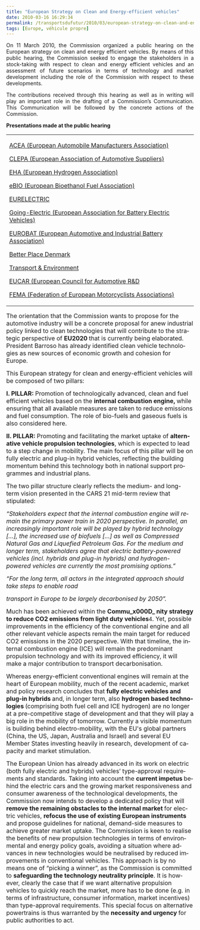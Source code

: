 ```yaml
---
title: "European Strategy on Clean and Energy-efficient vehicles"
date: 2010-03-16 16:29:34
permalink: /transportsdufutur/2010/03/european-strategy-on-clean-and-energyefficient-vehicles.html
tags: [Europe, véhicule propre]
---
```


<p align="justify" class="abstract">On 11 March 2010, the Commission organized a public hearing on the European strategy on clean and energy efficient vehicles. By means of this public hearing, the Commission seeked to engage the stakeholders in a stock-taking with respect to clean and energy efficient vehicles and an assessment of future scenarios in terms of technology and market development including the role of the Commission with respect to these developments.</p> <p align="justify" class="abstract">The contributions received through this hearing as well as in writing will play an important role in the drafting of a Commission’s Communication. This Communication will be followed by the concrete actions of the Commission.</p> <p> <p><strong>Presentations made at the public hearing</strong> </p> <table border="0" cellpadding="0" cellspacing="0"> <tbody> <tr> <td> <p><a href="http://ec.europa.eu/enterprise/sectors/automotive/files/pagesbackground/competitiveness/presentation_acea_en.pdf" target="_blank" title="ACEA (European Automobile Manufacturers Association)">ACEA (European Automobile Manufacturers Association)</a>  <p><a href="http://ec.europa.eu/enterprise/sectors/automotive/files/pagesbackground/competitiveness/presentation_clepa_en.pdf" title="CLEPA (European Association of Automotive Suppliers)">CLEPA (European Association of Automotive Suppliers)</a> <p><a href="http://ec.europa.eu/enterprise/sectors/automotive/files/pagesbackground/competitiveness/presentation_eha_en.pdf" target="_blank" title="EHA (European Hydrogen Association)">EHA (European Hydrogen Association)</a> <p><a href="http://ec.europa.eu/enterprise/sectors/automotive/files/pagesbackground/competitiveness/presentation_ebio_en.pdf" target="_blank" title="eBIO (European Bioethanol Fuel Association)">eBIO (European Bioethanol Fuel Association) <p><a href="http://ec.europa.eu/enterprise/sectors/automotive/files/pagesbackground/competitiveness/presentation_eurelectric_en.pdf" target="_blank" title="EURELECTRIC">EURELECTRIC <p><a href="http://ec.europa.eu/enterprise/sectors/automotive/files/pagesbackground/competitiveness/presentation_going_electric_en.pdf" target="_blank" title="Going-Electric (European Association for Battery Electric Vehicles)">Going-Electric (European Association for Battery Electric Vehicles) <p><a href="http://ec.europa.eu/enterprise/sectors/automotive/files/pagesbackground/competitiveness/presentation_eurobat_en.pdf" target="_blank" title="EUROBAT (European Automotive and Industrial Battery Association)">EUROBAT (European Automotive and Industrial Battery Association) <p><a href="http://ec.europa.eu/enterprise/sectors/automotive/files/pagesbackground/competitiveness/presentation_bp_en.pdf" target="_blank" title="Better Place Denmark">Better Place Denmark <p><a href="http://ec.europa.eu/enterprise/sectors/automotive/files/pagesbackground/competitiveness/presentation_t_e_en.pdf" target="_blank" title="Transport & Environment">Transport & Environment <p><a href="http://ec.europa.eu/enterprise/sectors/automotive/files/pagesbackground/competitiveness/presentation_eucar_en.pdf" target="_blank" title="EUCAR (European Council for Automotive R&D">EUCAR (European Council for Automotive R&D <p><a href="http://ec.europa.eu/enterprise/sectors/automotive/files/pagesbackground/competitiveness/presentation_fema_en.pdf" target="_blank" title="FEMA (Federation of European Motorcyclists Associations)">FEMA (Federation of European Motorcyclists Associations)</a>  </p></a></p></a></p></a></p></a></p></a></p></a></p></a></p></p></p></p></td></tr></tbody></table> <p class="abstract"><font size="3"><span lang="EN-GB"></span></font></p> <p></p> </p>  <!--more-->  <p class="abstract"><font size="3"><span lang="EN-GB">The orientation that the Commission wants to propose for the automotive industry will be a concrete proposal for anew industrial policy linked to clean technologies that will contribute to the strategic perspective of <strong>EU2020 </strong>that is currently being elaborated. President Barroso has already identified clean vehicle technologies as new sources of economic growth and cohesion for </span><span lang="EN-GB">Europe</span><span lang="EN-GB">.</span></font></p> <p><span lang="EN-GB"><font size="3">This European strategy for clean and energy-efficient vehicles will be composed of two pillars:</font></span></p> <p><font size="3"><strong><span lang="EN-GB">I. PILLAR: </span></strong><span lang="EN-GB">Promotion of technologically advanced, clean and fuel efficient vehicles based on the <strong>internal combustion engine, </strong>while ensuring that all available measures are taken to reduce emissions and fuel consumption. The role of bio-fuels and gaseous fuels is also considered here.</span></font></p> <p><font size="3"><strong><span lang="EN-GB">II. PILLAR: </span></strong><span lang="EN-GB">Promoting and facilitating the market uptake of <strong>alternative vehicle propulsion technologies</strong>, which is expected to lead to a step change in mobility. The main focus of this pillar will be on fully electric and plug-in hybrid vehicles, reflecting the building momentum behind this technology both in national support programmes and industrial plans.</span></font></p> <p class="MsoNormal"><span lang="EN-GB"><font size="3">The two pillar structure clearly reflects the medium- and long-term vision presented in the CARS 21 mid-term review that stipulated:</font></span></p> <p class="MsoNormal"><em><span lang="EN-GB"><font size="3">“Stakeholders expect that the internal combustion engine will remain the primary power train in 2020 perspective. In parallel, an increasingly important role will be played by hybrid technology […], the increased use of biofuels […] as well as Compressed Natural Gas and Liquefied Petroleum Gas. For the medium and longer term, stakeholders agree that electric battery-powered vehicles (incl. hybrids and plug-in hybrids) and hydrogen-powered vehicles are currently the most promising options.” </font></span></em></p> <p class="MsoNormal"><em><span lang="EN-GB"><font size="3">“For the long term, all actors in the integrated approach should take steps to enable road</font></span></em></p> <p class="MsoNormal"><font size="3"><em><span lang="EN-GB">transport in </span></em><em><span lang="EN-GB">Europe</span></em><em><span lang="EN-GB"> to be largely decarbonised by 2050”.</span></em></font></p> <p class="MsoNormal"><span lang="EN-GB"><font size="3">Much has been achieved within the <strong>Commu_x000D_
nity strategy to reduce CO2 emissions from light duty vehicles</strong></font></span><span lang="EN-GB">4</span><span lang="EN-GB"><font size="3">. Yet, possible improvements in the efficiency of the conventional engine and all other relevant vehicle aspects remain the main target for reduced CO2 emissions in the 2020 perspective. With that timeline, the internal combustion engine (ICE) will remain the predominant propulsion technology and with its improved efficiency, it will make a major contribution to transport decarbonisation.</font></span></p> <p class="MsoNormal"><font size="3"><span lang="EN-GB">Whereas energy-efficient conventional engines will remain at the heart of European mobility, much of the recent academic, market and policy research concludes that <strong>fully electric vehicles and plug-in hybrids </strong>and, in longer term, also <strong>hydrogen based technologies </strong>(comprising both fuel cell and ICE hydrogen) are no longer at a pre-competitive stage of development and that they will play a big role in the mobility of tomorrow. Currently a visible momentum is building behind electro-mobility, with the EU's global partners (</span><span lang="EN-GB">China</span><span lang="EN-GB">, the </span><span lang="EN-GB">US</span><span lang="EN-GB">, </span><span lang="EN-GB">Japan</span><span lang="EN-GB">, </span><span lang="EN-GB">Australia</span><span lang="EN-GB"> and </span><span lang="EN-GB">Israel</span><span lang="EN-GB">) and several EU Member States investing heavily in research, development of capacity and market stimulation.</span></font></p> <p class="MsoNormal"><span lang="EN-GB"><font size="3">The European Union has already advanced in its work on electric (both fully electric and hybrids) vehicles’ type-approval requirements and standards. Taking into account the <strong>current impetus </strong>behind the electric cars and the growing market responsiveness and consumer awareness of the technological developments, the Commission now intends to develop a dedicated policy that will <strong>remove the remaining obstacles to the internal market </strong>for electric vehicles, <strong>refocus the use of existing European instruments </strong>and propose guidelines for national, demand-side measures to achieve greater market uptake. The Commission is keen to realise the benefits of new propulsion technologies in terms of environmental and energy policy goals, avoiding a situation where advances in new technologies would be neutralised by reduced improvements in conventional vehicles. This approach is by no means one of “picking a winner”, as the Commission is committed to <strong>safeguarding the technology neutrality principle</strong>. It is however, clearly the case that if we want alternative propulsion vehicles to quickly reach the market, more has to be done (e.g. in terms of infrastructure, consumer information, market incentives) than type-approval requirements. This special focus on alternative powertrains is thus warranted by the <strong>necessity and urgency </strong>for public authorities to act.</font></span></p>
